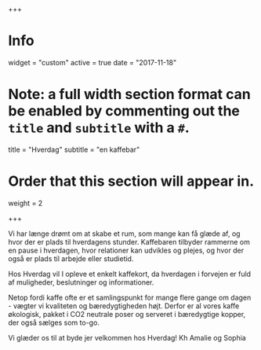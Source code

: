 +++
# Info
widget = "custom"
active = true
date = "2017-11-18"

# Note: a full width section format can be enabled by commenting out the `title` and `subtitle` with a `#`.
title = "Hverdag"
subtitle = "en kaffebar"

# Order that this section will appear in.
weight = 2

+++

Vi har længe drømt om at skabe et rum, som mange kan få glæde af, og hvor der er plads til hverdagens stunder. Kaffebaren tilbyder rammerne om en pause i hverdagen, hvor relationer kan udvikles og plejes, og hvor der også er plads til arbejde eller studietid.

Hos Hverdag vil I opleve et enkelt kaffekort, da hverdagen i forvejen er fuld af muligheder, beslutninger og informationer.

Netop fordi kaffe ofte er et samlingspunkt for mange flere gange om dagen - vægter vi kvaliteten og bæredygtigheden højt. Derfor er al vores kaffe økologisk, pakket i CO2 neutrale poser og serveret i bæredygtige kopper, der også sælges som to-go.

Vi glæder os til at byde jer velkommen hos Hverdag!
Kh Amalie og Sophia
